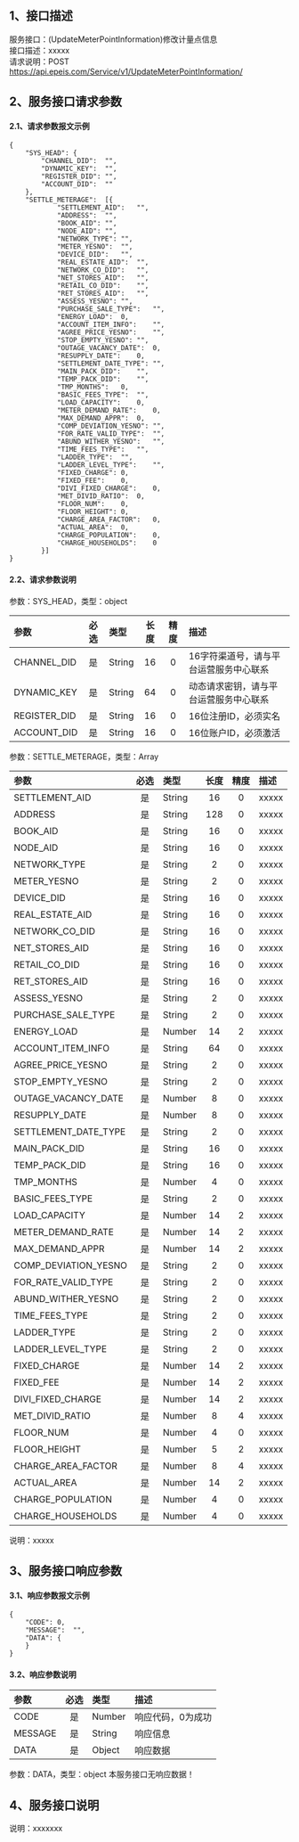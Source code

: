 ## 1、接口描述  
服务接口：(UpdateMeterPointInformation)修改计量点信息  
接口描述：xxxxx  
请求说明：POST https://api.epeis.com/Service/v1/UpdateMeterPointInformation/  
  
## 2、服务接口请求参数  
#### 2.1、请求参数报文示例  
~~~  
{
	"SYS_HEAD":	{
		"CHANNEL_DID":	"",
		"DYNAMIC_KEY":	"",
		"REGISTER_DID":	"",
		"ACCOUNT_DID":	""
	},
	"SETTLE_METERAGE":	[{
			"SETTLEMENT_AID":	"",
			"ADDRESS":	"",
			"BOOK_AID":	"",
			"NODE_AID":	"",
			"NETWORK_TYPE":	"",
			"METER_YESNO":	"",
			"DEVICE_DID":	"",
			"REAL_ESTATE_AID":	"",
			"NETWORK_CO_DID":	"",
			"NET_STORES_AID":	"",
			"RETAIL_CO_DID":	"",
			"RET_STORES_AID":	"",
			"ASSESS_YESNO":	"",
			"PURCHASE_SALE_TYPE":	"",
			"ENERGY_LOAD":	0,
			"ACCOUNT_ITEM_INFO":	"",
			"AGREE_PRICE_YESNO":	"",
			"STOP_EMPTY_YESNO":	"",
			"OUTAGE_VACANCY_DATE":	0,
			"RESUPPLY_DATE":	0,
			"SETTLEMENT_DATE_TYPE":	"",
			"MAIN_PACK_DID":	"",
			"TEMP_PACK_DID":	"",
			"TMP_MONTHS":	0,
			"BASIC_FEES_TYPE":	"",
			"LOAD_CAPACITY":	0,
			"METER_DEMAND_RATE":	0,
			"MAX_DEMAND_APPR":	0,
			"COMP_DEVIATION_YESNO":	"",
			"FOR_RATE_VALID_TYPE":	"",
			"ABUND_WITHER_YESNO":	"",
			"TIME_FEES_TYPE":	"",
			"LADDER_TYPE":	"",
			"LADDER_LEVEL_TYPE":	"",
			"FIXED_CHARGE":	0,
			"FIXED_FEE":	0,
			"DIVI_FIXED_CHARGE":	0,
			"MET_DIVID_RATIO":	0,
			"FLOOR_NUM":	0,
			"FLOOR_HEIGHT":	0,
			"CHARGE_AREA_FACTOR":	0,
			"ACTUAL_AREA":	0,
			"CHARGE_POPULATION":	0,
			"CHARGE_HOUSEHOLDS":	0
		}]
}  
~~~  
#### 2.2、请求参数说明  
参数：SYS_HEAD，类型：object  
  
| 参数 | 必选 | 类型 | 长度 | 精度 | 描述 |  
| :----------------- | :----: | :-------- | :----: | :----: | :---------------- |  
| CHANNEL_DID | 是 | String | 16 | 0 | 16字符渠道号，请与平台运营服务中心联系 |  
| DYNAMIC_KEY | 是 | String | 64 | 0 | 动态请求密钥，请与平台运营服务中心联系 |  
| REGISTER_DID      |  是  | String   | 16 | 0 | 16位注册ID，必须实名 |  
| ACCOUNT_DID       |  是  | String   | 16 | 0 | 16位账户ID，必须激活 |  
  
参数：SETTLE_METERAGE，类型：Array  
  
| 参数              | 必选 | 类型     | 长度 | 精度 | 描述             |  
| :----------------- | :----: | :-------- | :----: | :----: | :---------------- |  
| SETTLEMENT_AID |  是  | String   | 16 | 0 | xxxxx |  
| ADDRESS |  是  | String   | 128 | 0 | xxxxx |  
| BOOK_AID |  是  | String   | 16 | 0 | xxxxx |  
| NODE_AID |  是  | String   | 16 | 0 | xxxxx |  
| NETWORK_TYPE |  是  | String   | 2 | 0 | xxxxx |  
| METER_YESNO |  是  | String   | 2 | 0 | xxxxx |  
| DEVICE_DID |  是  | String   | 16 | 0 | xxxxx |  
| REAL_ESTATE_AID |  是  | String   | 16 | 0 | xxxxx |  
| NETWORK_CO_DID |  是  | String   | 16 | 0 | xxxxx |  
| NET_STORES_AID |  是  | String   | 16 | 0 | xxxxx |  
| RETAIL_CO_DID |  是  | String   | 16 | 0 | xxxxx |  
| RET_STORES_AID |  是  | String   | 16 | 0 | xxxxx |  
| ASSESS_YESNO |  是  | String   | 2 | 0 | xxxxx |  
| PURCHASE_SALE_TYPE |  是  | String   | 2 | 0 | xxxxx |  
| ENERGY_LOAD |  是  | Number   | 14 | 2 | xxxxx |  
| ACCOUNT_ITEM_INFO |  是  | String   | 64 | 0 | xxxxx |  
| AGREE_PRICE_YESNO |  是  | String   | 2 | 0 | xxxxx |  
| STOP_EMPTY_YESNO |  是  | String   | 2 | 0 | xxxxx |  
| OUTAGE_VACANCY_DATE |  是  | Number   | 8 | 0 | xxxxx |  
| RESUPPLY_DATE |  是  | Number   | 8 | 0 | xxxxx |  
| SETTLEMENT_DATE_TYPE |  是  | String   | 2 | 0 | xxxxx |  
| MAIN_PACK_DID |  是  | String   | 16 | 0 | xxxxx |  
| TEMP_PACK_DID |  是  | String   | 16 | 0 | xxxxx |  
| TMP_MONTHS |  是  | Number   | 4 | 0 | xxxxx |  
| BASIC_FEES_TYPE |  是  | String   | 2 | 0 | xxxxx |  
| LOAD_CAPACITY |  是  | Number   | 14 | 2 | xxxxx |  
| METER_DEMAND_RATE |  是  | Number   | 14 | 2 | xxxxx |  
| MAX_DEMAND_APPR |  是  | Number   | 14 | 2 | xxxxx |  
| COMP_DEVIATION_YESNO |  是  | String   | 2 | 0 | xxxxx |  
| FOR_RATE_VALID_TYPE |  是  | String   | 2 | 0 | xxxxx |  
| ABUND_WITHER_YESNO |  是  | String   | 2 | 0 | xxxxx |  
| TIME_FEES_TYPE |  是  | String   | 2 | 0 | xxxxx |  
| LADDER_TYPE |  是  | String   | 2 | 0 | xxxxx |  
| LADDER_LEVEL_TYPE |  是  | String   | 2 | 0 | xxxxx |  
| FIXED_CHARGE |  是  | Number   | 14 | 2 | xxxxx |  
| FIXED_FEE |  是  | Number   | 14 | 2 | xxxxx |  
| DIVI_FIXED_CHARGE |  是  | Number   | 14 | 2 | xxxxx |  
| MET_DIVID_RATIO |  是  | Number   | 8 | 4 | xxxxx |  
| FLOOR_NUM |  是  | Number   | 4 | 0 | xxxxx |  
| FLOOR_HEIGHT |  是  | Number   | 5 | 2 | xxxxx |  
| CHARGE_AREA_FACTOR |  是  | Number   | 8 | 4 | xxxxx |  
| ACTUAL_AREA |  是  | Number   | 14 | 2 | xxxxx |  
| CHARGE_POPULATION |  是  | Number   | 4 | 0 | xxxxx |  
| CHARGE_HOUSEHOLDS |  是  | Number   | 4 | 0 | xxxxx |  
  
说明：xxxxx  
  
## 3、服务接口响应参数  
#### 3.1、响应参数报文示例  
~~~  
{
	"CODE":	0,
	"MESSAGE":	"",
	"DATA":	{
	}
}  
~~~  
#### 3.2、响应参数说明  
  
| 参数              | 必选 | 类型     | 描述             |  
| :----------------- | :----: | :-------- | :---------------- |  
| CODE | 是 | Number | 响应代码，0为成功 |  
| MESSAGE | 是 | String | 响应信息 |  
| DATA | 是 | Object | 响应数据 |  
  
参数：DATA，类型：object 本服务接口无响应数据！  
## 4、服务接口说明  
说明：xxxxxxx  
